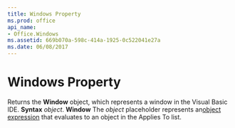 ```yaml
---
title: Windows Property
ms.prod: office
api_name:
- Office.Windows
ms.assetid: 669b070a-598c-414a-1925-0c522041e27a
ms.date: 06/08/2017
---
```



# Windows Property



Returns the  **Window** object, which represents a window in the Visual Basic IDE.
 **Syntax**
 _object_. **Window**
The  _object_ placeholder represents an[object expression](vbe-glossary.md) that evaluates to an object in the Applies To list.

